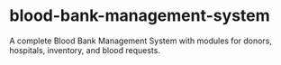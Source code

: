 # blood-bank-management-system
A complete Blood Bank Management System with modules for donors, hospitals, inventory, and blood requests.

